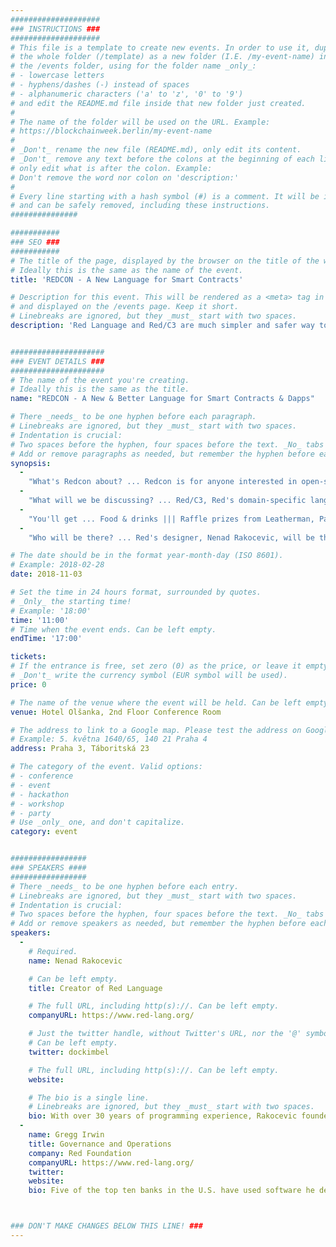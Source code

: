```yaml
---
####################
### INSTRUCTIONS ###
####################
# This file is a template to create new events. In order to use it, duplicate
# the whole folder (/template) as a new folder (I.E. /my-event-name) inside of
# the /events folder, using for the folder name _only_:
# - lowercase letters
# - hyphens/dashes (-) instead of spaces
# - alphanumeric characters ('a' to 'z', '0' to '9')
# and edit the README.md file inside that new folder just created.
#
# The name of the folder will be used on the URL. Example:
# https://blockchainweek.berlin/my-event-name
#
# _Don't_ rename the new file (README.md), only edit its content.
# _Don't_ remove any text before the colons at the beginning of each line,
# only edit what is after the colon. Example:
# Don't remove the word nor colon on 'description:'
#
# Every line starting with a hash symbol (#) is a comment. It will be ignored
# and can be safely removed, including these instructions.
###############

###########
### SEO ###
###########
# The title of the page, displayed by the browser on the title of the window.
# Ideally this is the same as the name of the event.
title: 'REDCON - A New Language for Smart Contracts'

# Description for this event. This will be rendered as a <meta> tag in the HTML,
# and displayed on the /events page. Keep it short.
# Linebreaks are ignored, but they _must_ start with two spaces.
description: 'Red Language and Red/C3 are much simpler and safer way to build smart contracts and Dapps. Red is the first full-stack open-source programming language, on a mission is to fight software complexity, especially in the Ethereum blockchain.'


#####################
### EVENT DETAILS ###
#####################
# The name of the event you're creating.
# Ideally this is the same as the title.
name: "REDCON - A New & Better Language for Smart Contracts & Dapps"

# There _needs_ to be one hyphen before each paragraph.
# Linebreaks are ignored, but they _must_ start with two spaces.
# Indentation is crucial:
# Two spaces before the hyphen, four spaces before the text. _No_ tabs allowed.
# Add or remove paragraphs as needed, but remember the hyphen before each entry.
synopsis:
  -
    "What's Redcon about? ... Redcon is for anyone interested in open-source, full-stack, domain-specific languages built using Red Language or any of its dialects. Red's mission is to fight software complexity in favor of simple and elegant solutions. We'll be having a casual meetup-style event, with food and adult beverages."
  -
    "What will we be discussing? ... Red/C3, Red's domain-specific language for making Ethereum's smart contracts safer and simpler ||| Your needs as the user ||| The latest version of Red Wallet ||| How Red's DSLs build fantastic Dapps"
  -
    "You'll get ... Food & drinks ||| Raffle prizes from Leatherman, PacSafe, Travelon, and Victorinox ||| Input on Red tooling and features ||| The change to join and enjoy the awesome Red community"
  -
    "Who will be there? ... Red's designer, Nenad Rakocevic, will be there for a discussion of the language and its capabilities ||| A Q&A session, presentations and demos are also on the agenda. ||| Also present will be Gregg Irwin, leading governance and language design for the Red Foundation; and also core contributors to Red's creation and design."

# The date should be in the format year-month-day (ISO 8601).
# Example: 2018-02-28
date: 2018-11-03

# Set the time in 24 hours format, surrounded by quotes.
# _Only_ the starting time!
# Example: '18:00'
time: '11:00'
# Time when the event ends. Can be left empty.
endTime: '17:00'

tickets: 
# If the entrance is free, set zero (0) as the price, or leave it empty.
# _Don't_ write the currency symbol (EUR symbol will be used).
price: 0

# The name of the venue where the event will be held. Can be left empty.
venue: Hotel Olšanka, 2nd Floor Conference Room

# The address to link to a Google map. Please test the address on Google Maps.
# Example: 5. května 1640/65, 140 21 Praha 4
address: Praha 3, Táboritská 23

# The category of the event. Valid options:
# - conference
# - event
# - hackathon
# - workshop
# - party
# Use _only_ one, and don't capitalize.
category: event


#################
### SPEAKERS ####
#################
# There _needs_ to be one hyphen before each entry.
# Linebreaks are ignored, but they _must_ start with two spaces.
# Indentation is crucial:
# Two spaces before the hyphen, four spaces before the text. _No_ tabs allowed.
# Add or remove speakers as needed, but remember the hyphen before each entry.
speakers:
  -
    # Required.
    name: Nenad Rakocevic

    # Can be left empty.
    title: Creator of Red Language

    # The full URL, including http(s)://. Can be left empty.
    companyURL: https://www.red-lang.org/

    # Just the twitter handle, without Twitter's URL, nor the '@' symbol.
    # Can be left empty.
    twitter: dockimbel

    # The full URL, including http(s)://. Can be left empty.
    website:

    # The bio is a single line.
    # Linebreaks are ignored, but they _must_ start with two spaces.
    bio: With over 30 years of programming experience, Rakocevic founded the Red programming language in 2011 to fight back against growing complexity in the software world.
  -
    name: Gregg Irwin
    title: Governance and Operations
    company: Red Foundation
    companyURL: https://www.red-lang.org/
    twitter: 
    website: 
    bio: Five of the top ten banks in the U.S. have used software he developed; a member of the ACM and IEEE Computer Society for almost 20 years.



### DON'T MAKE CHANGES BELOW THIS LINE! ###
---
```

<!-- ### DON'T MAKE CHANGES BELOW THIS LINE! ### -->

<Event-Content/>
